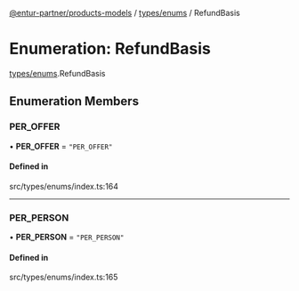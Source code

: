 [@entur-partner/products-models](../README.md) / [types/enums](../modules/types_enums.md) / RefundBasis

# Enumeration: RefundBasis

[types/enums](../modules/types_enums.md).RefundBasis

## Enumeration Members

### PER\_OFFER

• **PER\_OFFER** = ``"PER_OFFER"``

#### Defined in

src/types/enums/index.ts:164

___

### PER\_PERSON

• **PER\_PERSON** = ``"PER_PERSON"``

#### Defined in

src/types/enums/index.ts:165
